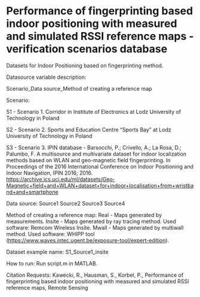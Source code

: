 # Performance of fingerprinting based indoor positioning with measured and simulated RSSI reference maps - verification scenarios database
Datasets for Indoor Positioning based on fingerprinting method.

Datasource variable description:

Scenario_Data source_Method of creating a reference map 

Scenario:

S1 - Scenario 1. Corridor in Institute of Electronics at Lodz University of Technology in Poland

S2 - Scenario 2. Sports and Education Centre “Sports Bay” at Lodz University of Technology in Poland

S3 - Scenario 3. IPIN database - Barsocchi, P.; Crivello, A.; La Rosa, D.; Palumbo, F. A multisource and multivariate dataset for indoor localization methods based on WLAN and geo-magnetic field fingerprinting. In Proceedings of the 2016 International Conference on Indoor Positioning and Indoor Navigation, IPIN 2016; 2016. https://archive.ics.uci.edu/ml/datasets/Geo-Magnetic+field+and+WLAN+dataset+for+indoor+localisation+from+wristband+and+smartphone


Data source:
Source1
Source2
Source3
Source4

Method of creating a reference map:
Real   - Maps generated by measurements.
Insite - Maps generated by ray tracing method. Used software: Remcom Wireless Insite.
Mwall  - Maps generated by multiwall method. Used software: WHIPP tool (https://www.waves.intec.ugent.be/exposure-tool/expert-edition).

Dataset example name:
S1_Source1_insite

How to run:
Run script.m in MATLAB.

Citation Requests:
Kawecki, R., Hausman, S., Korbel, P., Performance of fingerprinting based indoor positioning with measured and simulated RSSI reference maps, Remote Sensing
